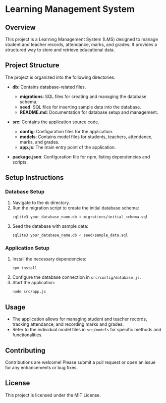 # Learning Management System

## Overview
This project is a Learning Management System (LMS) designed to manage student and teacher records, attendance, marks, and grades. It provides a structured way to store and retrieve educational data.

## Project Structure
The project is organized into the following directories:

- **db**: Contains database-related files.
  - **migrations**: SQL files for creating and managing the database schema.
  - **seed**: SQL files for inserting sample data into the database.
  - **README.md**: Documentation for database setup and management.

- **src**: Contains the application source code.
  - **config**: Configuration files for the application.
  - **models**: Contains model files for students, teachers, attendance, marks, and grades.
  - **app.js**: The main entry point of the application.

- **package.json**: Configuration file for npm, listing dependencies and scripts.

## Setup Instructions

### Database Setup
1. Navigate to the `db` directory.
2. Run the migration script to create the initial database schema:
   ```bash
   sqlite3 your_database_name.db < migrations/initial_schema.sql
   ```
3. Seed the database with sample data:
   ```bash
   sqlite3 your_database_name.db < seed/sample_data.sql
   ```

### Application Setup
1. Install the necessary dependencies:
   ```bash
   npm install
   ```
2. Configure the database connection in `src/config/database.js`.
3. Start the application:
   ```bash
   node src/app.js
   ```

## Usage
- The application allows for managing student and teacher records, tracking attendance, and recording marks and grades.
- Refer to the individual model files in `src/models` for specific methods and functionalities.

## Contributing
Contributions are welcome! Please submit a pull request or open an issue for any enhancements or bug fixes.

## License
This project is licensed under the MIT License.